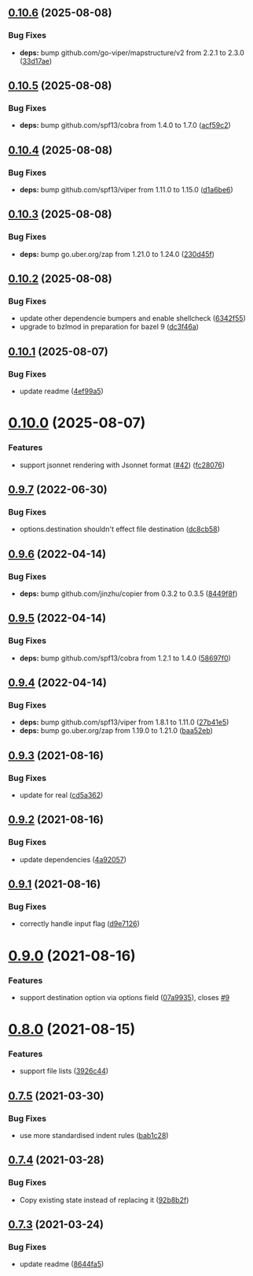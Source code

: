 ## [0.10.6](https://github.com/russell/stately/compare/v0.10.5...v0.10.6) (2025-08-08)


### Bug Fixes

* **deps:** bump github.com/go-viper/mapstructure/v2 from 2.2.1 to 2.3.0 ([33d17ae](https://github.com/russell/stately/commit/33d17aec5557fd87c9bc70a4b24e62bee25d8df2))

## [0.10.5](https://github.com/russell/stately/compare/v0.10.4...v0.10.5) (2025-08-08)


### Bug Fixes

* **deps:** bump github.com/spf13/cobra from 1.4.0 to 1.7.0 ([acf59c2](https://github.com/russell/stately/commit/acf59c2f4538f6cf3048689acd8319bcda32b45d))

## [0.10.4](https://github.com/russell/stately/compare/v0.10.3...v0.10.4) (2025-08-08)


### Bug Fixes

* **deps:** bump github.com/spf13/viper from 1.11.0 to 1.15.0 ([d1a6be6](https://github.com/russell/stately/commit/d1a6be636b57b0770f5a8392758c98a58c811563))

## [0.10.3](https://github.com/russell/stately/compare/v0.10.2...v0.10.3) (2025-08-08)


### Bug Fixes

* **deps:** bump go.uber.org/zap from 1.21.0 to 1.24.0 ([230d45f](https://github.com/russell/stately/commit/230d45f1bde2bbdf74f162d71a30618493f7d22d))

## [0.10.2](https://github.com/russell/stately/compare/v0.10.1...v0.10.2) (2025-08-08)


### Bug Fixes

* update other dependencie bumpers and enable shellcheck ([6342f55](https://github.com/russell/stately/commit/6342f55d5eb92498c10be1ea02547748914aabb0))
* upgrade to bzlmod in preparation for bazel 9 ([dc3f46a](https://github.com/russell/stately/commit/dc3f46a0f62714e8a33c0dfb36f38198fffed667))

## [0.10.1](https://github.com/russell/stately/compare/v0.10.0...v0.10.1) (2025-08-07)


### Bug Fixes

* update readme ([4ef99a5](https://github.com/russell/stately/commit/4ef99a54617c89b546bc2c5cf838775c29b5cae7))

# [0.10.0](https://github.com/russell/stately/compare/v0.9.7...v0.10.0) (2025-08-07)


### Features

* support jsonnet rendering with Jsonnet format ([#42](https://github.com/russell/stately/issues/42)) ([fc28076](https://github.com/russell/stately/commit/fc2807697d5c2157e3756e12db72f607c1f065b1))

## [0.9.7](https://github.com/russell/stately/compare/v0.9.6...v0.9.7) (2022-06-30)


### Bug Fixes

* options.destination shouldn't effect file destination ([dc8cb58](https://github.com/russell/stately/commit/dc8cb586e6decbfb33125e37d8e3cf8541843d3e))

## [0.9.6](https://github.com/russell/stately/compare/v0.9.5...v0.9.6) (2022-04-14)


### Bug Fixes

* **deps:** bump github.com/jinzhu/copier from 0.3.2 to 0.3.5 ([8449f8f](https://github.com/russell/stately/commit/8449f8fda74bca02f4b1b848d307aab6eaee61d3))

## [0.9.5](https://github.com/russell/stately/compare/v0.9.4...v0.9.5) (2022-04-14)


### Bug Fixes

* **deps:** bump github.com/spf13/cobra from 1.2.1 to 1.4.0 ([58697f0](https://github.com/russell/stately/commit/58697f06bf591a6e726259f3a4e85f4a36fa16a3))

## [0.9.4](https://github.com/russell/stately/compare/v0.9.3...v0.9.4) (2022-04-14)


### Bug Fixes

* **deps:** bump github.com/spf13/viper from 1.8.1 to 1.11.0 ([27b41e5](https://github.com/russell/stately/commit/27b41e5f25d9787f8bf7e970a17f76806ccbddb6))
* **deps:** bump go.uber.org/zap from 1.19.0 to 1.21.0 ([baa52eb](https://github.com/russell/stately/commit/baa52eb8a03d4bc0877d935bb214c8a9fc3c660e))

## [0.9.3](https://github.com/russell/stately/compare/v0.9.2...v0.9.3) (2021-08-16)


### Bug Fixes

* update for real ([cd5a362](https://github.com/russell/stately/commit/cd5a3621f519e1e5bb28f3069330079ef036b217))

## [0.9.2](https://github.com/russell/stately/compare/v0.9.1...v0.9.2) (2021-08-16)


### Bug Fixes

* update dependencies ([4a92057](https://github.com/russell/stately/commit/4a920570fb15776872ca79677cb360870ecc800d))

## [0.9.1](https://github.com/russell/stately/compare/v0.9.0...v0.9.1) (2021-08-16)


### Bug Fixes

* correctly handle input flag ([d9e7126](https://github.com/russell/stately/commit/d9e7126cf76cfdc5cf58c684d00460fe1f5357ac))

# [0.9.0](https://github.com/russell/stately/compare/v0.8.0...v0.9.0) (2021-08-16)


### Features

* support destination option via options field ([07a9935](https://github.com/russell/stately/commit/07a99355845a20a5082b650fed5aa9ff0e22ee36)), closes [#9](https://github.com/russell/stately/issues/9)

# [0.8.0](https://github.com/russell/stately/compare/v0.7.5...v0.8.0) (2021-08-15)


### Features

* support file lists ([3926c44](https://github.com/russell/stately/commit/3926c449d4ad9ed59c7ea5cd4c9dd05172d67f58))

## [0.7.5](https://github.com/russell/stately/compare/v0.7.4...v0.7.5) (2021-03-30)


### Bug Fixes

* use more standardised indent rules ([bab1c28](https://github.com/russell/stately/commit/bab1c28f08e004250ff47b6abef30065570bbcc2))

## [0.7.4](https://github.com/russell/stately/compare/v0.7.3...v0.7.4) (2021-03-28)


### Bug Fixes

* Copy existing state instead of replacing it ([92b8b2f](https://github.com/russell/stately/commit/92b8b2f538f9799169ee7e04ff27095589fc2a78))

## [0.7.3](https://github.com/russell/stately/compare/v0.7.2...v0.7.3) (2021-03-24)


### Bug Fixes

* update readme ([8644fa5](https://github.com/russell/stately/commit/8644fa5dc39c56c474b8efa8464efe1a5fc1a73b))
